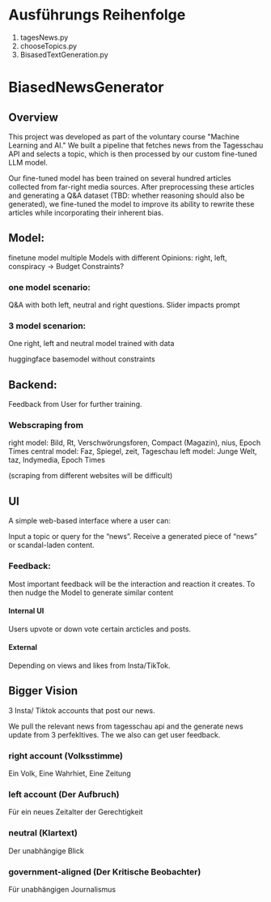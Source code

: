 # Ausführungs Reihenfolge
 1. tagesNews.py
 2. chooseTopics.py
 3. BisasedTextGeneration.py

# BiasedNewsGenerator

## Overview
This project was developed as part of the voluntary course "Machine Learning and AI." We built a pipeline that fetches news from the Tagesschau API and selects a topic, which is then processed by our custom fine-tuned LLM model.

Our fine-tuned model has been trained on several hundred articles collected from far-right media sources. After preprocessing these articles and generating a Q&A dataset (TBD: whether reasoning should also be generated), we fine-tuned the model to improve its ability to rewrite these articles while incorporating their inherent bias.

## Model:
finetune model
multiple Models with different Opinions: right, left, conspiracy -> Budget Constraints?

### one model scenario:
Q&A with both left, neutral and right questions. Slider impacts prompt

### 3 model scenarion:
One right, left and neutral model trained with data

huggingface basemodel without constraints
## Backend:

Feedback from User for further training.

### Webscraping from
right model: Bild, Rt, Verschwörungsforen,  Compact (Magazin), nius, Epoch Times
central model: Faz, Spiegel,  zeit, Tageschau
left model: Junge Welt, taz, Indymedia, Epoch Times 

(scraping from different websites will be difficult) 


## UI
A simple web-based interface where a user can:

Input a topic or query for the “news”.
Receive a generated piece of “news” or scandal-laden content.

### Feedback:
Most important feedback will be the interaction and reaction it creates.
To then nudge the Model to generate similar content

#### Internal UI
Users upvote or down vote certain arcticles and posts. 

#### External 
Depending on views and likes from Insta/TikTok.



## Bigger Vision

3 Insta/ Tiktok accounts that post our news.

We pull the relevant news from tagesschau api and the generate news update from 3 perfekltives. 
The we also can get user feedback. 

### right account (Volksstimme)
Ein Volk, Eine Wahrhiet, Eine Zeitung

### left account (Der Aufbruch)
Für ein neues Zeitalter der Gerechtigkeit

### neutral (Klartext)
Der unabhängige Blick

### government-aligned (Der Kritische Beobachter)
Für unabhängigen Journalismus 
